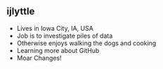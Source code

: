 ## ijlyttle

- Lives in Iowa City, IA, USA
- Job is to investigate piles of data
- Otherwise enjoys walking the dogs and cooking
- Learning more about GitHub
- Moar Changes!
